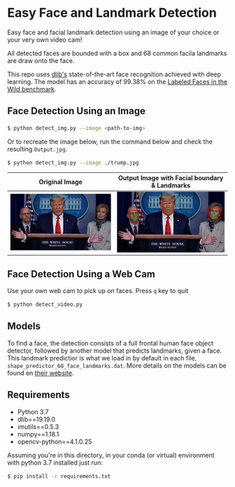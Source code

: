 # Easy Face and Landmark Detection
Easy face and facial landmark detection using an image of your choice or your very own video cam!

All detected faces are bounded with a box and 68 common facila landmarks are draw onto the face.

This repo uses [dlib's](http://dlib.net/) state-of-the-art face recognition achieved with deep learning. The model has an accuracy of 99.38% on the [Labeled Faces in the Wild benchmark](http://vis-www.cs.umass.edu/lfw/).

## Face Detection Using an Image

```bash
$ python detect_img.py --image <path-to-img>
```

Or to recreate the image below, run the command below and check the resulting `Output.jpg`.
```bash
$ python detect_img.py --image ./trump.jpg 
```

Original Image             |  Output Image with Facial boundary & Landmarks
:-------------------------:|:-------------------------:
![](trump.jpg) |  ![](Output.jpg)


## Face Detection Using a Web Cam

Use your own web cam to pick up on faces. Press `q` key to quit 

```bash
$ python detect_video.py
```

## Models
To find a face, the detection consists of a full frontal human face object detector, followed by another model that predicts landmarks, given a face. This landmark predictior is what we load in by default in each file, `shape_predictor_68_face_landmarks.dat`. More details on the models can be found on [their website](http://dlib.net/face_detection_ex.cpp.html).


## Requirements
- Python 3.7
- dlib==19.19.0
- imutils==0.5.3
- numpy==1.18.1
- opencv-python==4.1.0.25

Assuming you're in this directory, in your conda (or virtual) environment with python 3.7 installed just run:
```bash
$ pip install -r requirements.txt
```
